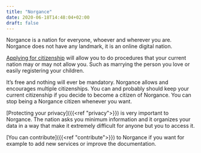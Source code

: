 ```yaml
---
title: "Norgance"
date: 2020-06-18T14:48:04+02:00
draft: false
---
```


Norgance is a nation for everyone, whoever and wherever you are. Norgance does not have any landmark, it is an online digital nation.

[Applying for citizenship](https://norgance.net/#/register-citizenship?language=en) will allow you to do procedures that your current nation may or may not allow you. Such as marrying the person you love or easily registering your children.

It’s free and nothing will ever be mandatory. Norgance allows and encourages multiple citizenships. You can and probably should keep your current citizenship if you decide to become a citizen of Norgance. You can stop being a Norgance citizen whenever you want.

[Protecting your privacy]({{<ref "privacy">}}) is very important to Norgance. The nation asks you minimum information and it organizes your data in a way that make it extremely difficult for anyone but you to access it.

[You can contribute]({{<ref "contribute">}}) to Norgance if you want for example to add new services or improve the documentation.
